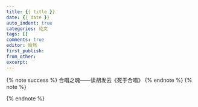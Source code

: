 ```yaml
---
title: {{ title }}
date: {{ date }}
auto_indent: true
categories: 论文
tags: []
comments: true
editor: 皎然
first_publish:
from_other:
excerpt:
---
```

{% note success %}
合唱之魂——读胡发云《死于合唱》
{% endnote %}
{% note %}

{% endnote %}
